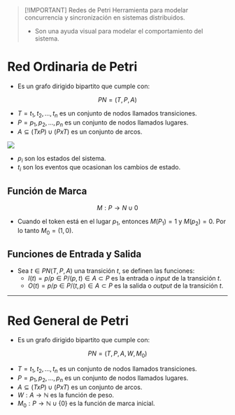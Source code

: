 
> [!IMPORTANT] Redes de Petri
> Herramienta para modelar concurrencia y sincronización en sistemas distribuidos. 
> - Son una ayuda visual para modelar el comportamiento del sistema.


# Red Ordinaria de Petri
- Es un grafo dirigido bipartito que cumple con:

$$
PN = (T, P, A)
$$

- $T = t_1, t_2, ..., t_n$ es un conjunto de nodos llamados transiciones.
- $P = p_1, p_2, ..., p_n$ es un conjunto de nodos llamados lugares.
- $A \subseteq (T x P) \cup (P x T)$ es un conjunto de arcos. 

![](Programación%20Concurrente/img%20concu/Pasted%20image%2020241004163711.png)

- $p_i$  son los estados del sistema.
- $t_i$ son los eventos que ocasionan los cambios de estado.


## Función de Marca
$$
M: P \rightarrow N \cup 0
$$

- Cuando el token está en el lugar $p_1$, entonces $M(P_1) = 1$ y $M(p_2) = 0$. Por lo tanto $M_0 = (1, 0)$.

## Funciones de Entrada y Salida
- Sea $t \in PN(T, P, A)$ una transición $t$, se definen las funciones:
	- $I(t) = p/ p \in P/ (p, t) \in A \subset P$ es la entrada o *input* de la transición $t$.
	- $O(t) = p/ p \in P/ (t, p) \in A \subset P$ es la salida o *output* de la transición $t$.


---
# Red General de Petri
- Es un grafo dirigido bipartito que cumple con:

$$
PN = (T, P, A, W, M_0)
$$

- $T = t_1, t_2, ..., t_n$ es un conjunto de nodos llamados transiciones.
- $P = p_1, p_2, ..., p_n$ es un conjunto de nodos llamados lugares.
- $A \subseteq (T x P) \cup (P x T)$ es un conjunto de arcos. 
- $W: A \rightarrow \mathbb{N}$ es la función de peso.   
- $M_0: P \rightarrow \mathbb{N} \cup \{0\}$ es la función de marca inicial.   
